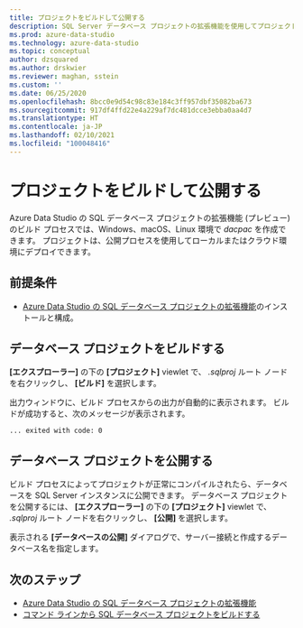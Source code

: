 ```yaml
---
title: プロジェクトをビルドして公開する
description: SQL Server データベース プロジェクトの拡張機能を使用してプロジェクトをビルドして公開する
ms.prod: azure-data-studio
ms.technology: azure-data-studio
ms.topic: conceptual
author: dzsquared
ms.author: drskwier
ms.reviewer: maghan, sstein
ms.custom: ''
ms.date: 06/25/2020
ms.openlocfilehash: 8bcc0e9d54c98c83e184c3ff957dbf35082ba673
ms.sourcegitcommit: 917df4ffd22e4a229af7dc481dcce3ebba0aa4d7
ms.translationtype: HT
ms.contentlocale: ja-JP
ms.lasthandoff: 02/10/2021
ms.locfileid: "100048416"
---
```

# <a name="build-and-publish-a-project"></a>プロジェクトをビルドして公開する

Azure Data Studio の SQL データベース プロジェクトの拡張機能 (プレビュー) のビルド プロセスでは、Windows、macOS、Linux 環境で *dacpac* を作成できます。 プロジェクトは、公開プロセスを使用してローカルまたはクラウド環境にデプロイできます。

## <a name="prerequisites"></a>前提条件

- [Azure Data Studio の SQL データベース プロジェクトの拡張機能](sql-database-project-extension.md)のインストールと構成。

## <a name="build-a-database-project"></a>データベース プロジェクトをビルドする

 **[エクスプローラー]** の下の **[プロジェクト]** viewlet で、 *.sqlproj* ルート ノードを右クリックし、 **[ビルド]** を選択します。

 出力ウィンドウに、ビルド プロセスからの出力が自動的に表示されます。  ビルドが成功すると、次のメッセージが表示されます。 

 ``` ... exited with code: 0 ```

## <a name="publish-a-database-project"></a>データベース プロジェクトを公開する

ビルド プロセスによってプロジェクトが正常にコンパイルされたら、データベースを SQL Server インスタンスに公開できます。 データベース プロジェクトを公開するには、 **[エクスプローラー]** の下の **[プロジェクト]** viewlet で、 *.sqlproj* ルート ノードを右クリックし、 **[公開]** を選択します。

表示される **[データベースの公開]** ダイアログで、サーバー接続と作成するデータベース名を指定します。

## <a name="next-steps"></a>次のステップ

- [Azure Data Studio の SQL データベース プロジェクトの拡張機能](sql-database-project-extension.md)
- [コマンド ラインから SQL データベース プロジェクトをビルドする](sql-database-project-extension-build-from-command-line.md)
